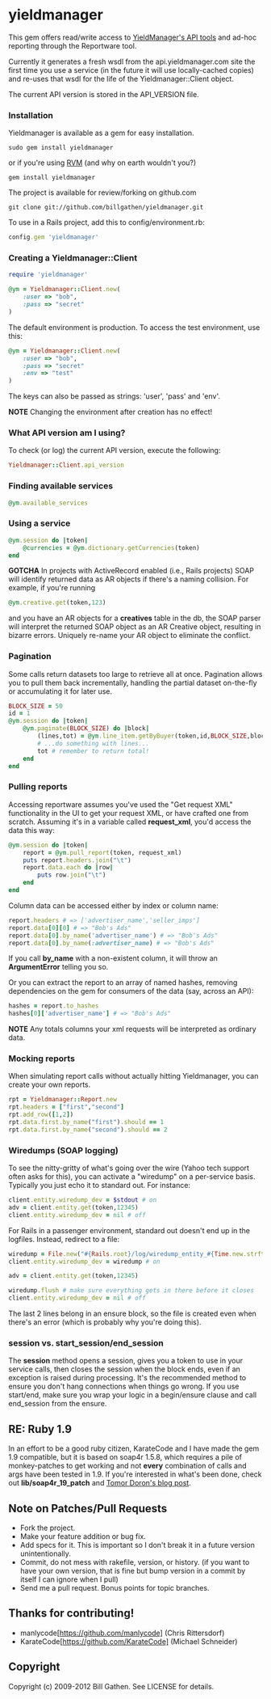 # yieldmanager

This gem offers read/write access to [YieldManager's API tools](https://api.yieldmanager.com/doc/) and
ad-hoc reporting through the Reportware tool.

Currently it generates a fresh wsdl from the api.yieldmanager.com site the
first time you use a service (in the future it will use locally-cached
copies) and re-uses that wsdl for the life of the Yieldmanager::Client object.

The current API version is stored in the API_VERSION file.

### Installation

Yieldmanager is available as a gem for easy installation.

```
sudo gem install yieldmanager
```

or if you're using [RVM](https://rvm.beginrescueend.com/) (and why on earth wouldn't you?)

```
gem install yieldmanager
```

The project is available for review/forking on github.com

```
git clone git://github.com/billgathen/yieldmanager.git
```

To use in a Rails project, add this to config/environment.rb:

```ruby
config.gem 'yieldmanager'
```

### Creating a Yieldmanager::Client

```ruby
require 'yieldmanager'

@ym = Yieldmanager::Client.new(
	:user => "bob",
	:pass => "secret"
)
```

The default environment is production.
To access the test environment, use this:

```ruby
@ym = Yieldmanager::Client.new(
	:user => "bob",
	:pass => "secret"
	:env => "test"
)
```

The keys can also be passed as strings: 'user', 'pass' and 'env'.

**NOTE** Changing the environment after creation has no effect!

### What API version am I using?

To check (or log) the current API version, execute the following:

```ruby
Yieldmanager::Client.api_version
```

### Finding available services

```ruby
@ym.available_services
```

### Using a service

```ruby
@ym.session do |token|
	@currencies = @ym.dictionary.getCurrencies(token)
end
```

**GOTCHA** In projects with ActiveRecord enabled (i.e., Rails projects)
SOAP will identify returned data as AR objects if there's a
naming collision. For example, if you're running

```ruby
@ym.creative.get(token,123)
```

and you have an AR objects for a **creatives** table in the db, the
SOAP parser will interpret the returned SOAP object as
an AR Creative object, resulting in bizarre errors. Uniquely
re-name your AR object to eliminate the conflict.

### Pagination

Some calls return datasets too large to retrieve all at once.
Pagination allows you to pull them back incrementally, handling
the partial dataset on-the-fly or accumulating it for later use.

```ruby
BLOCK_SIZE = 50
id = 1
@ym.session do |token|
	@ym.paginate(BLOCK_SIZE) do |block|
		(lines,tot) = @ym.line_item.getByBuyer(token,id,BLOCK_SIZE,block)
		# ...do something with lines...
		tot # remember to return total!
	end
end
```


### Pulling reports

Accessing reportware assumes you've used the "Get request XML"
functionality in the UI to get your request XML, or have
crafted one from scratch. Assuming it's in a variable called
**request_xml**, you'd access the data this way:

```ruby
@ym.session do |token|
	report = @ym.pull_report(token, request_xml)
	puts report.headers.join("\t")
	report.data.each do |row|
		puts row.join("\t")
	end
end
```

Column data can be accessed either by index or column name:

```ruby
report.headers # => ['advertiser_name','seller_imps']
report.data[0][0] # => "Bob's Ads"
report.data[0].by_name('advertiser_name') # => "Bob's Ads"
report.data[0].by_name(:advertiser_name) # => "Bob's Ads"
```

If you call **by_name** with a non-existent column, it will throw an
**ArgumentError** telling you so.

Or you can extract the report to an array of named hashes, removing
dependencies on the gem for consumers of the data (say, across an API):

```ruby
hashes = report.to_hashes
hashes[0]['advertiser_name'] # => "Bob's Ads"
```

**NOTE** Any totals columns your xml requests will be interpreted
as ordinary data.

### Mocking reports

When simulating report calls without actually hitting Yieldmanager, you can
create your own reports.

```ruby
rpt = Yieldmanager::Report.new
rpt.headers = ["first","second"]
rpt.add_row([1,2])
rpt.data.first.by_name("first").should == 1
rpt.data.first.by_name("second").should == 2
```

### Wiredumps (SOAP logging)

To see the nitty-gritty of what's going over the wire (Yahoo tech support often asks for this),
you can activate a "wiredump" on a per-service basis. Typically you just echo it to standard out.
For instance:

```ruby
client.entity.wiredump_dev = $stdout # on
adv = client.entity.get(token,12345)
client.entity.wiredump_dev = nil # off
```

For Rails in a passenger environment, standard out doesn't end up in the logfiles.
Instead, redirect to a file:

```ruby
wiredump = File.new("#{Rails.root}/log/wiredump_entity_#{Time.new.strftime('%H%M%S')}.log",'w')
client.entity.wiredump_dev = wiredump # on

adv = client.entity.get(token,12345)

wiredump.flush # make sure everything gets in there before it closes
client.entity.wiredump_dev = nil # off
```

The last 2 lines belong in an ensure block, so the file is created even
when there's an error (which is probably why you're doing this).

### session vs. start_session/end_session

The **session** method opens a session, gives you a token to use in your service
calls, then closes the session when the block ends, even if an exception is
raised during processing. It's the recommended method to ensure you don't
hang connections when things go wrong. If you use start/end, make sure you
wrap your logic in a begin/ensure clause and call end_session from the ensure.

## RE: Ruby 1.9

In an effort to be a good ruby citizen, KarateCode and I have made the gem
1.9 compatible, but it is based on soap4r 1.5.8, which requires a pile of monkey-patches
to get working and not **every** combination of calls and args have been tested
in 1.9. If you're interested in what's been done, check out **lib/soap4r_19_patch**
and [Tomor Doron's blog post](http://tomerdoron.blogspot.com/2009/10/fixing-soap4r-for-ruby-19.html).

## Note on Patches/Pull Requests

* Fork the project.
* Make your feature addition or bug fix.
* Add specs for it. This is important so I don't break it in a
  future version unintentionally.
* Commit, do not mess with rakefile, version, or history.
  (if you want to have your own version, that is fine but
  bump version in a commit by itself I can ignore when I pull)
* Send me a pull request. Bonus points for topic branches.

## Thanks for contributing!
* manlycode[https://github.com/manlycode] (Chris Rittersdorf)
* KarateCode[https://github.com/KarateCode] (Michael Schneider)

## Copyright

Copyright (c) 2009-2012 Bill Gathen. See LICENSE for details.

